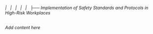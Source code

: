 ###### |   |   |   |   |   ├── Implementation of Safety Standards and Protocols in High-Risk Workplaces

*Add content here*